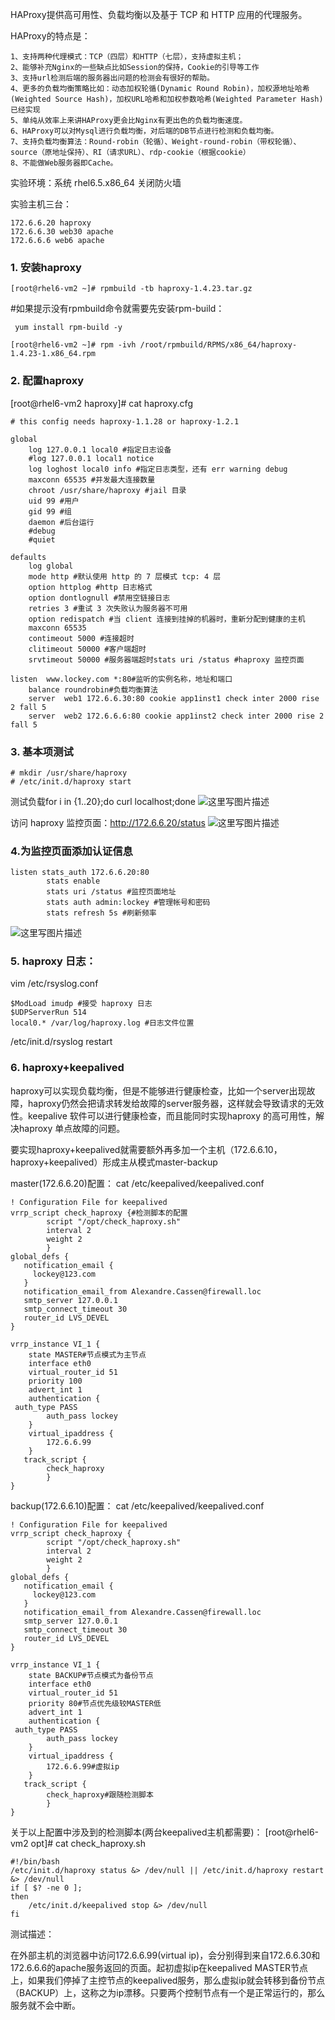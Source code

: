 HAProxy提供高可用性、负载均衡以及基于 TCP 和 HTTP 应用的代理服务。

HAProxy的特点是：

	1、支持两种代理模式：TCP（四层）和HTTP（七层），支持虚拟主机；
	2、能够补充Nginx的一些缺点比如Session的保持，Cookie的引导等工作
	3、支持url检测后端的服务器出问题的检测会有很好的帮助。
	4、更多的负载均衡策略比如：动态加权轮循(Dynamic Round Robin)，加权源地址哈希(Weighted Source Hash)，加权URL哈希和加权参数哈希(Weighted Parameter Hash)已经实现
	5、单纯从效率上来讲HAProxy更会比Nginx有更出色的负载均衡速度。
	6、HAProxy可以对Mysql进行负载均衡，对后端的DB节点进行检测和负载均衡。
	7、支持负载均衡算法：Round-robin（轮循）、Weight-round-robin（带权轮循）、source（原地址保持）、RI（请求URL）、rdp-cookie（根据cookie）
	8、不能做Web服务器即Cache。

实验环境：系统 rhel6.5.x86_64 关闭防火墙

实验主机三台：

    172.6.6.20 haproxy
    172.6.6.30 web30 apache
    172.6.6.6 web6 apache

### 1. 安装haproxy

    [root@rhel6-vm2 ~]# rpmbuild -tb haproxy-1.4.23.tar.gz
 #如果提示没有rpmbuild命令就需要先安装rpm-build：

	 yum install rpm-build -y

    [root@rhel6-vm2 ~]# rpm -ivh /root/rpmbuild/RPMS/x86_64/haproxy-1.4.23-1.x86_64.rpm

### 2. 配置haproxy
[root@rhel6-vm2 haproxy]# cat haproxy.cfg

	# this config needs haproxy-1.1.28 or haproxy-1.2.1

	global
		log 127.0.0.1 local0 #指定日志设备
		#log 127.0.0.1 local1 notice
		log loghost local0 info #指定日志类型，还有 err warning debug
		maxconn 65535 #并发最大连接数量
		chroot /usr/share/haproxy #jail 目录
		uid 99 #用户
		gid 99 #组
		daemon #后台运行
		#debug
		#quiet

	defaults
		log	global
		mode http #默认使用 http 的 7 层模式 tcp: 4 层
		option httplog #http 日志格式
		option dontlognull #禁用空链接日志
		retries 3 #重试 3 次失败认为服务器不可用
		option redispatch #当 client 连接到挂掉的机器时，重新分配到健康的主机
		maxconn 65535
		contimeout 5000 #连接超时
		clitimeout 50000 #客户端超时
		srvtimeout 50000 #服务器端超时stats uri /status #haproxy 监控页面

	listen	www.lockey.com *:80#监听的实例名称，地址和端口
		balance	roundrobin#负载均衡算法
		server	web1 172.6.6.30:80 cookie app1inst1 check inter 2000 rise 2 fall 5
		server	web2 172.6.6.6:80 cookie app1inst2 check inter 2000 rise 2 fall 5

### 3. 基本项测试

	# mkdir /usr/share/haproxy
	# /etc/init.d/haproxy start
测试负载for i in {1..20};do curl localhost;done
![这里写图片描述](http://img.blog.csdn.net/20170919214845679?watermark/2/text/aHR0cDovL2Jsb2cuY3Nkbi5uZXQvTG9ja2V5MjM=/font/5a6L5L2T/fontsize/400/fill/I0JBQkFCMA==/dissolve/70/gravity/SouthEast)

访问 haproxy 监控页面：http://172.6.6.20/status
![这里写图片描述](http://img.blog.csdn.net/20170919220651845?watermark/2/text/aHR0cDovL2Jsb2cuY3Nkbi5uZXQvTG9ja2V5MjM=/font/5a6L5L2T/fontsize/400/fill/I0JBQkFCMA==/dissolve/70/gravity/SouthEast)

### 4.为监控页面添加认证信息

    listen stats_auth 172.6.6.20:80
            stats enable
            stats uri /status #监控页面地址
            stats auth admin:lockey #管理帐号和密码
            stats refresh 5s #刷新频率
![这里写图片描述](http://img.blog.csdn.net/20170919221114231?watermark/2/text/aHR0cDovL2Jsb2cuY3Nkbi5uZXQvTG9ja2V5MjM=/font/5a6L5L2T/fontsize/400/fill/I0JBQkFCMA==/dissolve/70/gravity/SouthEast)

### 5. haproxy 日志：
vim /etc/rsyslog.conf

	$ModLoad imudp #接受 haproxy 日志
	$UDPServerRun 514
	local0.* /var/log/haproxy.log #日志文件位置

/etc/init.d/rsyslog restart

### 6. haproxy+keepalived
haproxy可以实现负载均衡，但是不能够进行健康检查，比如一个server出现故障，haproxy仍然会把请求转发给故障的server服务器，这样就会导致请求的无效性。keepalive 软件可以进行健康检查，而且能同时实现haproxy 的高可用性，解决haproxy 单点故障的问题。

要实现haproxy+keepalived就需要额外再多加一个主机（172.6.6.10，haproxy+keepalived）形成主从模式master-backup

master(172.6.6.20)配置：
cat /etc/keepalived/keepalived.conf

	! Configuration File for keepalived
	vrrp_script check_haproxy {#检测脚本的配置
	        script "/opt/check_haproxy.sh"
	        interval 2
	        weight 2
	        }
	global_defs {
	   notification_email {
	     lockey@123.com
	   }
	   notification_email_from Alexandre.Cassen@firewall.loc
	   smtp_server 127.0.0.1
	   smtp_connect_timeout 30
	   router_id LVS_DEVEL
	}

	vrrp_instance VI_1 {
	    state MASTER#节点模式为主节点
	    interface eth0
	    virtual_router_id 51
	    priority 100
	    advert_int 1
	    authentication {
	 auth_type PASS
	        auth_pass lockey
	    }
	    virtual_ipaddress {
	        172.6.6.99
	    }
	   track_script {
	        check_haproxy
	        }
	}
backup(172.6.6.10)配置：
cat /etc/keepalived/keepalived.conf

	! Configuration File for keepalived
	vrrp_script check_haproxy {
	        script "/opt/check_haproxy.sh"
	        interval 2
	        weight 2
	        }
	global_defs {
	   notification_email {
	     lockey@123.com
	   }
	   notification_email_from Alexandre.Cassen@firewall.loc
	   smtp_server 127.0.0.1
	   smtp_connect_timeout 30
	   router_id LVS_DEVEL
	}

	vrrp_instance VI_1 {
	    state BACKUP#节点模式为备份节点
	    interface eth0
	    virtual_router_id 51
	    priority 80#节点优先级较MASTER低
	    advert_int 1
	    authentication {
	 auth_type PASS
	        auth_pass lockey
	    }
	    virtual_ipaddress {
	        172.6.6.99#虚拟ip
	    }
	   track_script {
	        check_haproxy#跟随检测脚本
	        }
	}

关于以上配置中涉及到的检测脚本(两台keepalived主机都需要)：
[root@rhel6-vm2 opt]# cat check_haproxy.sh

	#!/bin/bash
	/etc/init.d/haproxy status &> /dev/null || /etc/init.d/haproxy restart &> /dev/null
	if [ $? -ne 0 ];
	then
		/etc/init.d/keepalived stop &> /dev/null
	fi
测试描述：

在外部主机的浏览器中访问172.6.6.99(virtual ip)，会分别得到来自172.6.6.30和172.6.6.6的apache服务返回的页面。起初虚拟ip在keepalived MASTER节点上，如果我们停掉了主控节点的keepalived服务，那么虚拟ip就会转移到备份节点（BACKUP）上，这称之为ip漂移。只要两个控制节点有一个是正常运行的，那么服务就不会中断。
